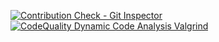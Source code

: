 [![Contribution Check - Git Inspector](https://github.com/Rajamchakradar/project1/actions/workflows/gitinspector.yml/badge.svg)](https://github.com/Rajamchakradar/project1/actions/workflows/gitinspector.yml)
[![CodeQuality Dynamic Code Analysis Valgrind](https://github.com/Rajamchakradar/project1/actions/workflows/CodeQuality_Dynamic.yml/badge.svg)](https://github.com/Rajamchakradar/project1/actions/workflows/CodeQuality_Dynamic.yml)
